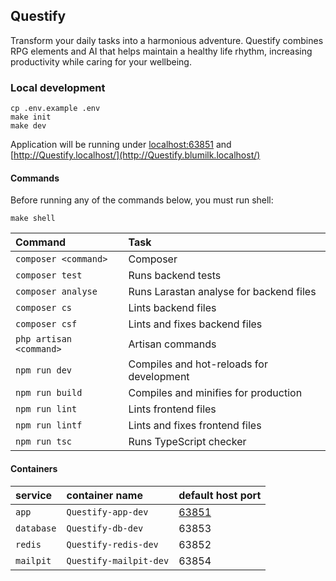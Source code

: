 ## Questify

Transform your daily tasks into a harmonious adventure. Questify combines RPG elements and AI that helps maintain a healthy life rhythm, increasing productivity while caring for your wellbeing.

### Local development
```
cp .env.example .env
make init
make dev
```
Application will be running under [localhost:63851](localhost:63851) and [http://Questify.localhost/](http://Questify.blumilk.localhost/)

#### Commands
Before running any of the commands below, you must run shell:
```
make shell
```

| Command                 | Task                                        |
|:------------------------|:--------------------------------------------|
| `composer <command>`    | Composer                                    |
| `composer test`         | Runs backend tests                          |
| `composer analyse`      | Runs Larastan analyse for backend files     |
| `composer cs`           | Lints backend files                         |
| `composer csf`          | Lints and fixes backend files               |
| `php artisan <command>` | Artisan commands                            |
| `npm run dev`           | Compiles and hot-reloads for development    |
| `npm run build`         | Compiles and minifies for production        |
| `npm run lint`          | Lints frontend files                        |
| `npm run lintf`         | Lints and fixes frontend files              |
| `npm run tsc`           | Runs TypeScript checker                     |


#### Containers

| service    | container name            | default host port               |
|:-----------|:--------------------------|:--------------------------------|
| `app`      | `Questify-app-dev`     | [63851](http://localhost:63851) |
| `database` | `Questify-db-dev`      | 63853                           |
| `redis`    | `Questify-redis-dev`   | 63852                           |
| `mailpit`  | `Questify-mailpit-dev` | 63854                           |
